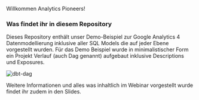 Willkommen Analytics Pioneers!


### Was findet ihr in diesem Repository
Dieses Repository enthält unser Demo-Beispiel zur Google Analytics 4 Datenmodellierung inklusive aller SQL Models die auf jeder Ebene vorgestellt wurden.
Für das Demo Beispiel wurde in minimalistischer Form ein Projekt Verlauf (auch Dag genannt) aufgebaut inklusive Descriptions und Exposures.

![dbt-dag](https://user-images.githubusercontent.com/6991865/181518410-f454e417-cffe-4a80-acb9-93ec2db34b04.png)


Weitere Informationen und alles was inhaltlich im Webinar vorgestellt wurde findet ihr zudem in den Slides.
